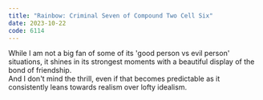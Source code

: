 ```yaml
---
title: "Rainbow: Criminal Seven of Compound Two Cell Six"
date: 2023-10-22
code: 6114
---
```

While I am not a big fan of some of its 'good person vs evil person' situations, it shines in its strongest moments with a beautiful display of the bond of friendship.\
And I don't mind the thrill, even if that becomes predictable as it consistently leans towards realism over lofty idealism.